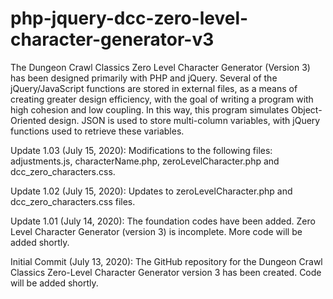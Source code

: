 # php-jquery-dcc-zero-level-character-generator-v3
The Dungeon Crawl Classics Zero Level Character Generator (Version 3) has been designed primarily with PHP and jQuery. Several of the jQuery/JavaScript functions are stored in external files, as a means of creating greater design efficiency, with the goal of writing a program with high cohesion and low coupling. In this way, this program simulates Object-Oriented design. JSON is used to store multi-column variables, with jQuery functions used to retrieve these variables.



Update 1.03 (July 15, 2020): Modifications to the following files: adjustments.js, characterName.php, zeroLevelCharacter.php and dcc_zero_characters.css.

Update 1.02 (July 15, 2020): Updates to zeroLevelCharacter.php and dcc_zero_characters.css files.

Update 1.01 (July 14, 2020): The foundation codes have been added.  Zero Level Character Generator (version 3) is incomplete.  More code will be added shortly.

Initial Commit (July 13, 2020): The GitHub repository for the Dungeon Crawl Classics Zero-Level Character Generator version 3 has been created.  Code will be added shortly.
